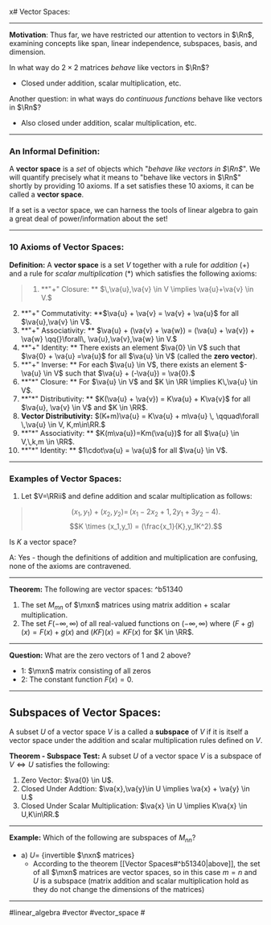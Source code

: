 x# Vector Spaces:
***
**Motivation**: Thus far, we have restricted our attention to vectors in $\Rn$, examining concepts like span, linear independence, subspaces, basis, and dimension.

In what way do $2\times 2$ matrices *behave* like vectors in $\Rn$? 
- Closed under addition, scalar multiplication, etc.

Another question: in what ways do *continuous functions* behave like vectors in $\Rn$?

- Also closed under addition, scalar multiplication, etc.

***

### An Informal Definition:
A **vector space** is a *set* of objects which "*behave like vectors in $\Rn$*". We will quantify precisely what it means to "behave like vectors in $\Rn$" shortly by providing 10 axioms. If a set satisfies these 10 axioms, it can be called a **vector space**.

If a set is a vector space, we can harness the tools of linear algebra to gain a great deal of power/information about the set!

***

### 10 Axioms of Vector Spaces:

**Definition:** A **vector space** is a set $V$ together with a rule for *addition* (+) and a rule for *scalar multiplication* (*) which satisfies the following axioms:

>1. **"+" Closure: ** $\,\va{u},\va{v} \in V \implies \va{u}+\va{v} \in V.$
2. **"+" Commutativity: **$\va{u} + \va{v} = \va{v} + \va{u}$ for all $\va{u},\va{v} \in V$.
4. **"+" Associativity: **  $\va{u} + (\va{v} + \va{w}) = (\va{u} + \va{v}) + \va{w} \qq{}\forall\, \va{u},\va{v},\va{w} \in V.$
6.  **"+" Identity: ** There exists an element $\va{0} \in V$ such that $\va{0} + \va{u} =\va{u}$ for all $\va{u} \in V$ (called the **zero vector**).
8.   **"+" Inverse: ** For each $\va{u} \in V$, there exists an element $-\va{u} \in V$ such that $\va{u} + (-\va{u}) = \va{0}.$
10.   **"$\ast$" Closure: ** For $\va{u} \in V$ and $K \in \RR \implies K\,\va{u} \in V$.
12.    **"$\ast$" Distributivity: ** $K(\va{u} + \va{v}) = K\va{u} + K\va{v}$ for all $\va{u}, \va{v} \in V$ and $K \in \RR$.
14.    **Vector Distributivity:** $(K+m)\va{u} = K\va{u} + m\va{u} \, \qquad\forall \,\va{u} \in V, K,m\in\RR.$
16.    **"$\ast$" Associativity: ** $K(m\va{u})=Km(\va{u})$ for all $\va{u} \in V,\,k,m \in \RR$.
18.    **"$\ast$" Identity: ** $1\cdot\va{u} = \va{u}$ for all $\va{u} \in V$.

***

### Examples of Vector Spaces:

1. Let $V=\RRii$ and define addition and scalar multiplication as follows:

>$$(x_1,y_1)+(x_2,y_2) = \,(x_1-2x_2+1,2y_1+3y_2-4).$$
>$$K \times (x_1,y_1) = (\frac{x_1}{K},y_1K^2).$$

Is $K$ a vector space? 

A: Yes - though the definitions of addition and multiplication are confusing, none of the axioms are contravened. 

***

**Theorem:** The following are vector spaces: ^b51340

1. The set $M_{mn}$ of $\mxn$ matrices using matrix addition + scalar multiplication.
2. The set $F(-\infty,\infty)$ of all real-valued functions on $(-\infty,\infty)$ where $(F+g)(x) = F(x) + g(x)$ and $(KF)(x) = K F(x)$ for $K \in \RR$. 

***

**Question:** What are the zero vectors of 1 and 2 above?

- 1: $\mxn$ matrix consisting of all zeros
- 2: The constant function $F(x)=0$. 

***

## Subspaces of Vector Spaces:

A subset $U$  of a vector space $V$  is a called a **subspace** of $V$	if it is itself a vector space under the addition and scalar multiplication rules defined on $V$.

**Theorem - Subspace Test:** A subset $U$  of a vector space $V$  is a subspace of $V \iff U$ satisfies the following:

1. Zero Vector: $\va{0} \in U$.
2. Closed Under Addtion: $\va{x},\va{y}\in U \implies \va{x} + \va{y} \in U.$
3. Closed Under Scalar Multiplication: $\va{x} \in U \implies K\va{x} \in U,K\in\RR.$


***

**Example:** Which of the following are subspaces of $M_{nn}$?

- a) $U =$ {invertible $\nxn$ matrices}
	- According to the theorem [[Vector Spaces#^b51340|above]], the set of all $\mxn$ matrices are vector spaces, so in this case $m=n$ and $U$ is a subspace (matrix addition and scalar multiplication hold as they do not change the dimensions of the matrices)


***

#linear_algebra #vector #vector_space #